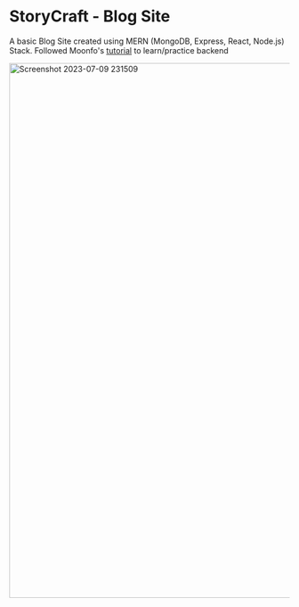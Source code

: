 # StoryCraft - Blog Site

A basic Blog Site created using MERN (MongoDB, Express, React, Node.js) Stack.
Followed Moonfo's [tutorial](https://www.youtube.com/playlist?list=PLhaS1k1mPiCO878vo-9xFJAlUfcz9dMv2) to learn/practice backend

<img width="960" alt="Screenshot 2023-07-09 231509" src="https://github.com/Dhruv883/Blog-App/assets/98738047/49a49c6e-a252-4e14-bb61-fd1078224c48">
